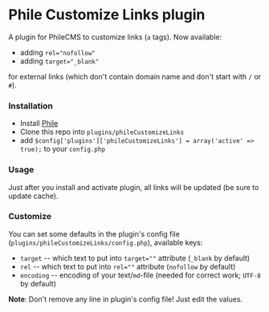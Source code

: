 # Phile Customize Links plugin

A plugin for PhileCMS to customize links (`a` tags).
Now available:

 * adding `rel="nofollow"`
 * adding `target="_blank"`

for external links (which don't contain domain name and don't start with `/` or `#`).

### Installation

* Install [Phile](https://github.com/PhileCMS/Phile)
* Clone this repo into `plugins/phileCustomizeLinks`
* add `$config['plugins']['phileCustomizeLinks'] = array('active' => true);` to your `config.php`

### Usage

Just after you install and activate plugin, all links will be updated (be sure to update cache).

### Customize
You can set some defaults in the plugin's config file (`plugins/phileCustomizeLinks/config.php`),
available keys:

 * `target` -- which text to put into `target=""` attribute (`_blank` by default)
 * `rel` -- which text to put into `rel=""` attribute (`nofollow` by default)
 * `encoding` -- encoding of your text/`md`-file (needed for correct work; `UTF-8` by default)

**Note**: Don't remove any line in plugin's config file! Just edit the values.
